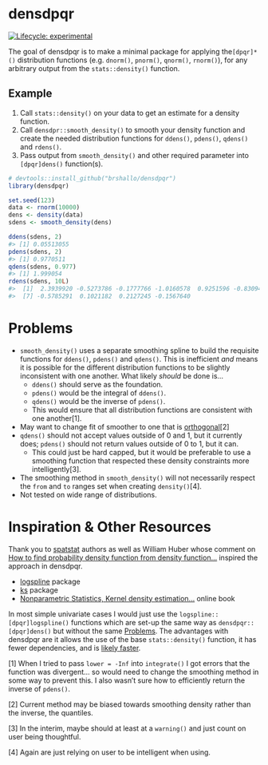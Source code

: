 
<!-- README.md is generated from README.Rmd. Please edit that file -->

# densdpqr

<!-- badges: start -->

[![Lifecycle:
experimental](https://img.shields.io/badge/lifecycle-experimental-orange.svg)](https://lifecycle.r-lib.org/articles/stages.html#experimental)
<!-- badges: end -->

The goal of densdpqr is to make a minimal package for applying
the`[dpqr]*()` distribution functions (e.g. `dnorm()`, `pnorm()`,
`qnorm()`, `rnorm()`), for any arbitrary output from the
`stats::density()` function.

## Example

1.  Call `stats::density()` on your data to get an estimate for a
    density function.
2.  Call `densdpr::smooth_density()` to smooth your density function and
    create the needed distribution functions for `ddens()`, `pdens()`,
    `qdens()` and `rdens()`.
3.  Pass output from `smooth_density()` and other required parameter
    into `[dpqr]dens()` function(s).

``` r
# devtools::install_github("brshallo/densdpqr")
library(densdpqr)

set.seed(123)
data <- rnorm(10000)
dens <- density(data)
sdens <- smooth_density(dens)

ddens(sdens, 2)
#> [1] 0.05513055
pdens(sdens, 2)
#> [1] 0.9770511
qdens(sdens, 0.977)
#> [1] 1.999054
rdens(sdens, 10L)
#>  [1]  2.3939920 -0.5273786 -0.1777766 -1.0160578  0.9251596 -0.8309481
#>  [7] -0.5785291  0.1021182  0.2127245 -0.1567640
```

# Problems

-   `smooth_density()` uses a separate smoothing spline to build the
    requisite functions for `ddens()`, `pdens()` and `qdens()`. This is
    inefficient *and* means it is possible for the different
    distribution functions to be slightly inconsistent with one another.
    What likely *should* be done is…
    -   `ddens()` should serve as the foundation.
    -   `pdens()` would be the integral of `ddens()`.
    -   `qdens()` would be the inverse of `pdens()`.
    -   This would ensure that all distribution functions are consistent
        with one another[1].
-   May want to change fit of smoother to one that is
    [orthogonal](https://en.wikipedia.org/wiki/Cubic_Hermite_spline)[2]
-   `qdens()` should not accept values outside of 0 and 1, but it
    currently does; `pdens()` should not return values outside of 0 to
    1, but it can.
    -   This could just be hard capped, but it would be preferable to
        use a smoothing function that respected these density
        constraints more intelligently[3].
-   The smoothing method in `smooth_density()` will not necessarily
    respect the `from` and `to` ranges set when creating `density()`[4].
-   Not tested on wide range of distributions.

# Inspiration & Other Resources

Thank you to
[spatstat](https://github.com/spatstat/spatstat.core/blob/76d20a642867d7c30a0f11c58af5b8634ad302cd/R/quantiledensity.R)
authors as well as William Huber whose comment on [How to find
probability density function from density
function…](https://stats.stackexchange.com/a/553271/193123) inspired the
approach in densdpqr.

-   [logspline](https://cran.r-project.org/web/packages/logspline/logspline.pdf)
    package
-   [ks](https://cran.r-project.org/web/packages/ks/ks.pdf) package
-   [Nonparametric Statistics, Kernel density
    estimation…](https://bookdown.org/egarpor/NP-UC3M/kde-i.html) online
    book

In most simple univariate cases I would just use the
`logspline::[dpqr]logspline()` functions which are set-up the same way
as `densdpqr::[dpqr]dens()` but without the same [Problems](#problems).
The advantages with densdpqr are it allows the use of the base
`stats::density()` function, it has fewer dependencies, and is [likely
faster](https://gist.github.com/brshallo/ea2e04347e14fae7ff969a54e2266359).

[1] When I tried to pass `lower = -Inf` into `integrate()` I got errors
that the function was divergent… so would need to change the smoothing
method in some way to prevent this. I also wasn’t sure how to
efficiently return the inverse of `pdens()`.

[2] Current method may be biased towards smoothing density rather than
the inverse, the quantiles.

[3] In the interim, maybe should at least at a `warning()` and just
count on user being thoughtful.

[4] Again are just relying on user to be intelligent when using.
